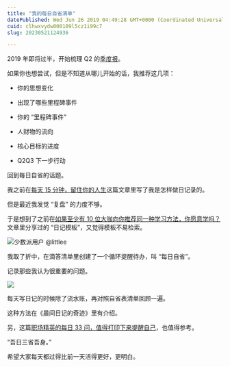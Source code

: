 ```yaml
---
title: "我的每日自省清单"
datePublished: Wed Jun 26 2019 04:49:28 GMT+0000 (Coordinated Universal Time)
cuid: clhwxvydw000109l5cz1i99c7
slug: 20230521124936

---
```


2019 年即将过半，开始梳理 Q2 的[季度报](http://mp.weixin.qq.com/s?__biz=MzI3MzU5MDA1OQ==&mid=2247485463&idx=1&sn=0ad0c5c807513e369bacccea4586a4f7&chksm=eb21ba53dc563345275438552086691eae7eca69e64e26a193c3cb845188aa21095648dfa290&scene=21#wechat_redirect)。

如果你也想尝试，但是不知道从哪儿开始的话，我推荐这几项：

* 你的思想变化
    
* 出现了哪些里程碑事件
    
* 你的 “里程碑事件”
    
* 人财物的流向
    
* 核心目标的进度
    
* Q2Q3 下一步行动
    

回到每日自省的话题。

我之前在[每天 15 分钟，留住你的人生](http://mp.weixin.qq.com/s?__biz=MzI3MzU5MDA1OQ==&mid=2247485141&idx=1&sn=78ea70af72645dfd17f7d8fa7749c7b7&chksm=eb21b491dc563d87687a2423c12e6e10ad89d18e24fd4bb3b19b1aadfea23c303767526d553c&scene=21#wechat_redirect)这篇文章里写了我是怎样做日记录的。

但是最近我发觉 “复盘” 的力度不够。

于是想到了之前在[如果至少有 10 位大咖向你推荐同一种学习方法，你愿意学吗？](http://mp.weixin.qq.com/s?__biz=MzI3MzU5MDA1OQ==&mid=2247484873&idx=1&sn=b45dd7055fced2c82fbd73482814f94f&chksm=eb21b78ddc563e9b9566f248e8ddc8b665ff5eee22aac28a41a9d6b32f4e78a8a9a2d982ac78&scene=21#wechat_redirect)文章里分享过的 “日记模板”，又觉得模板不易检索。

![少数派用户 @littlee](https://cdn.hashnode.com/res/hashnode/image/upload/v1684644539753/00f1a396-acc2-4399-8d11-6d3a93a525b6.jpeg)

我取了折中，在滴答清单里创建了一个循环提醒待办，叫 “每日自省”。

记录那些我认为很重要的问题。

![](https://cdn.hashnode.com/res/hashnode/image/upload/v1684644553744/3202abe8-e766-4509-a56f-ac2e0998d87d.png)

每天写日记的时候除了流水账，再对照自省表清单回顾一遍。

这种方法在《晨间日记的奇迹》里有介绍。

另，这篇[职场精英的每日 33 问，值得打印下来提醒自己](https://mp.weixin.qq.com/s?__biz=MzI0ODIwMzgxOA==&mid=2651246897&idx=1&sn=cc1fd9272953f81a5830d217e18f3f44&chksm=f2562e74c521a7629cca8f18514e76738b29a1f882f9e6f23bbd5ecff8246cd956784720d2b7&mpshare=1&scene=21&srcid=110597AkGrBG9vyW4qkVRK6m#wechat_redirect)，也值得参考。

“吾日三省吾身。”

希望大家每天都过得比前一天活得更好，更明白。